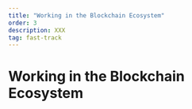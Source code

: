 ```yaml
---
title: "Working in the Blockchain Ecosystem"
order: 3
description: XXX
tag: fast-track
---
```


# Working in the Blockchain Ecosystem

##
